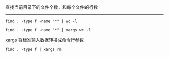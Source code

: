 查找当前目录下的文件个数，和每个文件的行数

<hr>

```shell
find . -type f -name "*" | wc -l

find . -type f -name "*" | xargs wc -l 
```

xargs 将标准输入数据转换成命令行参数

```shell
find . -type f | xargs rm
```